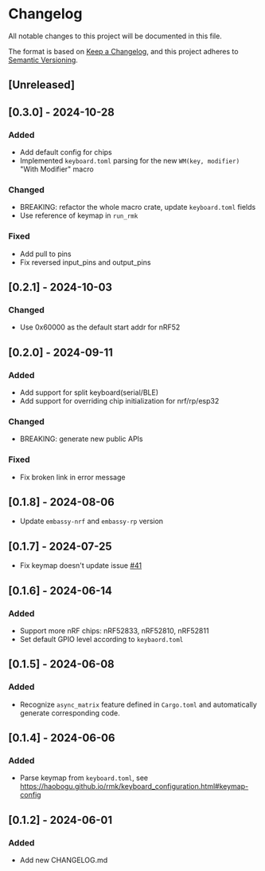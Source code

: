# Changelog

All notable changes to this project will be documented in this file.

The format is based on [Keep a Changelog](https://keepachangelog.com/en/1.1.0/),
and this project adheres to [Semantic Versioning](https://semver.org/spec/v2.0.0.html).

## [Unreleased]

## [0.3.0] - 2024-10-28

### Added

- Add default config for chips
- Implemented `keyboard.toml` parsing for the new `WM(key, modifier)` "With Modifier" macro 

### Changed

- BREAKING: refactor the whole macro crate, update `keyboard.toml` fields
- Use reference of keymap in `run_rmk` 

### Fixed

- Add pull to pins
- Fix reversed input_pins and output_pins

## [0.2.1] - 2024-10-03

### Changed

- Use 0x60000 as the default start addr for nRF52

## [0.2.0] - 2024-09-11

### Added

- Add support for split keyboard(serial/BLE)
- Add support for overriding chip initialization for nrf/rp/esp32

### Changed

- BREAKING: generate new public APIs

### Fixed

- Fix broken link in error message

## [0.1.8] - 2024-08-06 

- Update `embassy-nrf` and `embassy-rp` version

## [0.1.7] - 2024-07-25 

- Fix keymap doesn't update issue [#41](https://github.com/HaoboGu/rmk/issues/41)

## [0.1.6] - 2024-06-14

### Added

- Support more nRF chips: nRF52833, nRF52810, nRF52811
- Set default GPIO level according to `keybaord.toml`

## [0.1.5] - 2024-06-08

### Added

- Recognize `async_matrix` feature defined in `Cargo.toml` and automatically generate corresponding code.

## [0.1.4] - 2024-06-06

### Added

- Parse keymap from `keyboard.toml`, see https://haobogu.github.io/rmk/keyboard_configuration.html#keymap-config

## [0.1.2] - 2024-06-01

### Added

- Add new CHANGELOG.md

